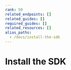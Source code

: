 ```yaml
---
rank: 50
related_endpoints: []
related_guides: []
required_guides: []
related_resources: []
alias_paths:
  - /docs/install-the-sdk
---
```


# Install the SDK

